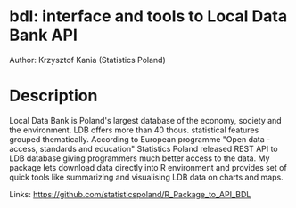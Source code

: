 # bdl: interface and tools to Local Data Bank API

Author: Krzysztof Kania (Statistics Poland)

# Description

Local Data Bank is Poland's largest database of the economy, society and the environment. LDB offers more than 40 thous. statistical features grouped thematically. According to European programme "Open data - access, standards and education" Statistics Poland released REST API to LDB database giving programmers much better access to the data. My package lets download data directly into R environment and provides set of quick tools like summarizing and visualising LDB data on charts and maps.

Links:
https://github.com/statisticspoland/R_Package_to_API_BDL
